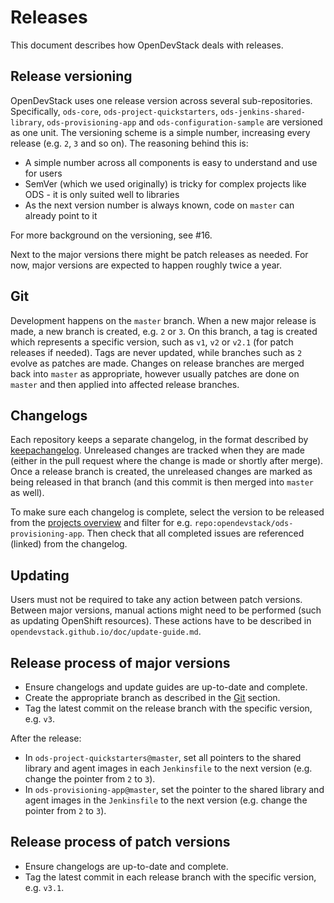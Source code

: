 # Releases

This document describes how OpenDevStack deals with releases.

## Release versioning

OpenDevStack uses one release version across several sub-repositories.
Specifically, `ods-core`, `ods-project-quickstarters`,
`ods-jenkins-shared-library`, `ods-provisioning-app` and
`ods-configuration-sample` are versioned as one unit. The versioning scheme
is a simple number, increasing every release (e.g. `2`, `3` and so on). The
reasoning behind this is:

* A simple number across all components is easy to understand and use for users
* SemVer (which we used originally) is tricky for complex projects like ODS - it is only suited well to libraries
* As the next version number is always known, code on `master` can already point to it

For more background on the versioning, see #16.

Next to the major versions there might be patch releases as needed.
For now, major versions are expected to happen roughly twice a year.

## Git

Development happens on the `master` branch. When a new major release is
made, a new branch is created, e.g. `2` or `3`. On this branch, a tag is
created which represents a specific version, such as `v1`,
`v2` or `v2.1` (for patch releases if needed). Tags are never updated, while branches such as `2` evolve as
patches are made. Changes on release branches are merged back into `master` as
appropriate, however usually patches are done on `master` and then applied into affected
release branches.

## Changelogs

Each repository keeps a separate changelog, in the format described by
[keepachangelog](https://keepachangelog.com/en/1.0.0/). Unreleased changes are
tracked when they are made (either in the pull request where the change is made
or shortly after merge). Once a release branch is created, the unreleased changes
are marked as being released in that branch (and this commit is then merged into
`master` as well). 

To make sure each changelog is complete, select the version to be released from the [projects overview](https://github.com/orgs/opendevstack/projects/) and filter for e.g. `repo:opendevstack/ods-provisioning-app`.
Then check that all completed issues are referenced (linked) from the changelog.

## Updating

Users must not be required to take any action between patch versions. Between
major versions, manual actions might need to be performed (such as
updating OpenShift resources). These actions have to be described in
`opendevstack.github.io/doc/update-guide.md`.

## Release process of major versions

* Ensure changelogs and update guides are up-to-date and complete.
* Create the appropriate branch as described in the [Git](#git) section.
* Tag the latest commit on the release branch with the specific version, e.g.
  `v3`.

After the release:
* In `ods-project-quickstarters@master`, set all pointers to the
  shared library and agent images in each `Jenkinsfile` to the next version (e.g. change the
  pointer from `2` to `3`).
* In `ods-provisioning-app@master`, set the pointer to the
  shared library and agent images in the `Jenkinsfile` to the next version (e.g. change the
  pointer from `2` to `3`).


## Release process of patch versions

* Ensure changelogs are up-to-date and complete.
* Tag the latest commit in each release branch with the specific version, e.g.
  `v3.1`.
